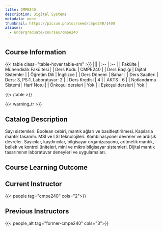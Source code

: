 ```yaml
---
title: CMPE240
description: Digital Systems
metadata: none
thumbnail: https://picsum.photos/seed/cmpe240/1400
aliases:
  - undergraduate/courses/cmpe240
---
```


## Course Information

<!-- prettier-ignore-start -->
{{< table class="table-hover table-sm" >}}
|||
| :-- | :-- |
| Fakülte | Mühendislik Fakültesi |
| Ders Kodu | CMPE240 |
| Ders Başlığı | Dijital Sistemler |
| Öğretim Dili | İngilizce |
| Ders Dönemi | Bahar |
| Ders Saatleri | Ders: 3, PS:1, Laboratuvar: 2 |
| Ders Kredisi | 4 |
| AKTS | 6 |
| Notlandırma Sistemi | Harf Notu |
| Önkoşul dersleri | Yok |
| Eşkoşul dersleri | Yok |

{{< /table >}}
<!-- prettier-ignore-end -->

{{< warning_tr >}}
## Catalog Description

Sayı sistemleri. Boolean cebiri, mantık ağları ve basitleştirilmesi. Kapılarla mantık tasarımı. MSI ve LSI teknolojileri. Kombinasyonel devreler ve ardışık devreler. Sayıcılar, kaydırıcılar, bilgisayar organizasyonu, aritmetik mantık, bellek ve kontrol üniteleri, mini ve mikro bilgisayar sistemleri. Dijital mantık tasarımının laboratuvar deneyleri ve uygulamaları.

## Course Learning Outcome

## Current Instructor

{{< people tag="cmpe240" cols="2">}}

## Previous Instructors

{{< people_alt tag="former-cmpe240" cols="3">}}
